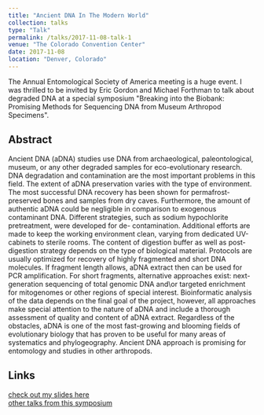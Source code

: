 ```yaml
---
title: "Ancient DNA In The Modern World"
collection: talks
type: "Talk"
permalink: /talks/2017-11-08-talk-1
venue: "The Colorado Convention Center"
date: 2017-11-08
location: "Denver, Colorado"
---
```

The Annual Entomological Society of America meeting is a huge event. I was thrilled to be invited by Eric Gordon and Michael Forthman to talk about degraded DNA at a special symposium "Breaking into the Biobank: Promising Methods for Sequencing DNA from Museum Arthropod Specimens". 

## Abstract
  Ancient DNA (aDNA) studies use DNA from archaeological, paleontological,
museum, or any other degraded samples for eco-evolutionary research. DNA degradation and
contamination are the most important problems in this field. The extent of aDNA
preservation varies with the type of environment. The most successful DNA recovery has
been shown for permafrost-preserved bones and samples from dry caves. Furthermore, the
amount of authentic aDNA could be negligible in comparison to exogenous contaminant
DNA. Different strategies, such as sodium hypochlorite pretreatment, were developed for de-
contamination. Additional efforts are made to keep the working environment clean, varying
from dedicated UV-cabinets to sterile rooms.
  The content of digestion buffer as well as post-digestion strategy depends on the type
of biological material. Protocols are usually optimized for recovery of highly fragmented and
short DNA molecules. If fragment length allows, aDNA extract then can be used for PCR
amplification. For short fragments, alternative approaches exist: next-generation sequencing
of total genomic DNA and\or targeted enrichment for mitogenomes or other regions of
special interest.
  Bioinformatic analysis of the data depends on the final goal of the project, however,
all approaches make special attention to the nature of aDNA and include a thorough
assessment of quality and content of aDNA extract.
  Regardless of the obstacles, aDNA is one of the most fast-growing and blooming
fields of evolutionary biology that has proven to be useful for many areas of systematics and
phylogeography. Ancient DNA approach is promising for entomology and studies in other
arthropods.

## Links
[check out my slides here](files/ESA-Entomology2017_compressed.pdf)  
[other talks from this symposium](https://vimeo.com/channels/1324294/videos)
